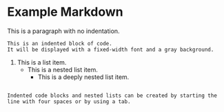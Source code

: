 # Example Markdown

This is a paragraph with no indentation.

    This is an indented block of code.
    It will be displayed with a fixed-width font and a gray background.

1. This is a list item.
    - This is a nested list item.
        - This is a deeply nested list item.

```

Indented code blocks and nested lists can be created by starting the line with four spaces or by using a tab. 
